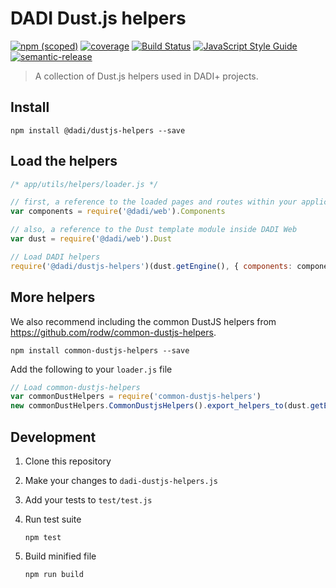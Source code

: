# DADI Dust.js helpers

[![npm (scoped)](https://img.shields.io/npm/v/@dadi/dustjs-helpers.svg?maxAge=10800&style=flat-square)](https://www.npmjs.com/package/@dadi/dustjs-helpers)
[![coverage](https://img.shields.io/badge/coverage-67%25-yellow.svg?style=flat-square)](https://github.com/dadi/dustjs-helpers)
[![Build Status](https://travis-ci.org/dadi/dustjs-helpers.svg?branch=master)](https://travis-ci.org/dadi/dustjs-helpers)
[![JavaScript Style Guide](https://img.shields.io/badge/code%20style-standard-brightgreen.svg?style=flat-square)](http://standardjs.com/)
[![semantic-release](https://img.shields.io/badge/%20%20%F0%9F%93%A6%F0%9F%9A%80-semantic--release-e10079.svg?style=flat-square)](https://github.com/semantic-release/semantic-release)

> A collection of Dust.js helpers used in DADI+ projects.

## Install

```
npm install @dadi/dustjs-helpers --save
```

## Load the helpers

```js
/* app/utils/helpers/loader.js */

// first, a reference to the loaded pages and routes within your application
var components = require('@dadi/web').Components

// also, a reference to the Dust template module inside DADI Web
var dust = require('@dadi/web').Dust

// Load DADI helpers
require('@dadi/dustjs-helpers')(dust.getEngine(), { components: components })
```

## More helpers

We also recommend including the common DustJS helpers from https://github.com/rodw/common-dustjs-helpers.

```
npm install common-dustjs-helpers --save
```

Add the following to your `loader.js` file

```js
// Load common-dustjs-helpers
var commonDustHelpers = require('common-dustjs-helpers')
new commonDustHelpers.CommonDustjsHelpers().export_helpers_to(dust.getEngine())
```

## Development

1. Clone this repository
2. Make your changes to `dadi-dustjs-helpers.js`
3. Add your tests to `test/test.js`
4. Run test suite

   ```
   npm test
   ```
5. Build minified file

   ```
   npm run build
   ```
